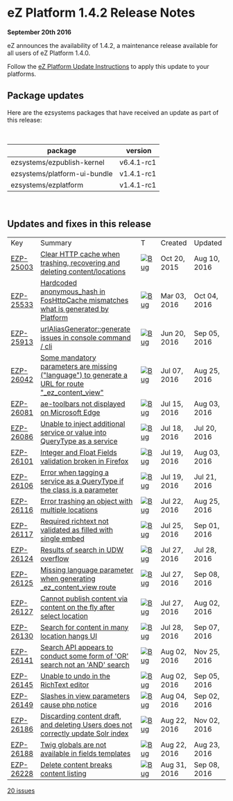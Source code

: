 # eZ Platform 1.4.2 Release Notes


**September 20th 2016**

eZ announces the availability of 1.4.2, a maintenance release available for all users of eZ Platform 1.4.0.

Follow the [eZ Platform Update Instructions](../updating/updating_ez_platform.md) to apply this update to your platforms.



## Package updates

Here are the ezsystems packages that have received an update as part of this release:

 

| package                      |  version   |
|------------------------------|------------|
| ezsystems/ezpublish-kernel   | v6.4.1-rc1 |
| ezsystems/platform-ui-bundle | v1.4.1-rc1 |
| ezsystems/ezplatform         | v1.4.1-rc1 |

 

## Updates and fixes in this release

|                                                                |                                                                                                                                                           |                                                                                                                 |              |              |
|----------------------------------------------------------------|-----------------------------------------------------------------------------------------------------------------------------------------------------------|-----------------------------------------------------------------------------------------------------------------|--------------|--------------|
| Key                                                            | Summary                                                                                                                                                   | T                                                                                                               | Created      | Updated      |
| [EZP-25003](https://jira.ez.no/browse/EZP-25003?src=confmacro) | [Clear HTTP cache when trashing, recovering and deleting content/locations](https://jira.ez.no/browse/EZP-25003?src=confmacro)                            | [![Bug](https://jira.ez.no/images/icons/issuetypes/bug.png)](https://jira.ez.no/browse/EZP-25003?src=confmacro) | Oct 20, 2015 | Aug 10, 2016 |
| [EZP-25533](https://jira.ez.no/browse/EZP-25533?src=confmacro) | [Hardcoded anonymous\_hash in FosHttpCache mismatches what is generated by Platform](https://jira.ez.no/browse/EZP-25533?src=confmacro)                   | [![Bug](https://jira.ez.no/images/icons/issuetypes/bug.png)](https://jira.ez.no/browse/EZP-25533?src=confmacro) | Mar 03, 2016 | Oct 04, 2016 |
| [EZP-25913](https://jira.ez.no/browse/EZP-25913?src=confmacro) | [urlAliasGenerator::generate issues in console command / cli](https://jira.ez.no/browse/EZP-25913?src=confmacro)                                          | [![Bug](https://jira.ez.no/images/icons/issuetypes/bug.png)](https://jira.ez.no/browse/EZP-25913?src=confmacro) | Jun 20, 2016 | Sep 05, 2016 |
| [EZP-26042](https://jira.ez.no/browse/EZP-26042?src=confmacro) | [Some mandatory parameters are missing ("language") to generate a URL for route "\_ez\_content\_view"](https://jira.ez.no/browse/EZP-26042?src=confmacro) | [![Bug](https://jira.ez.no/images/icons/issuetypes/bug.png)](https://jira.ez.no/browse/EZP-26042?src=confmacro) | Jul 07, 2016 | Aug 25, 2016 |
| [EZP-26081](https://jira.ez.no/browse/EZP-26081?src=confmacro) | [ae-toolbars not displayed on Microsoft Edge](https://jira.ez.no/browse/EZP-26081?src=confmacro)                                                          | [![Bug](https://jira.ez.no/images/icons/issuetypes/bug.png)](https://jira.ez.no/browse/EZP-26081?src=confmacro) | Jul 15, 2016 | Aug 03, 2016 |
| [EZP-26086](https://jira.ez.no/browse/EZP-26086?src=confmacro) | [Unable to inject additional service or value into QueryType as a service](https://jira.ez.no/browse/EZP-26086?src=confmacro)                             | [![Bug](https://jira.ez.no/images/icons/issuetypes/bug.png)](https://jira.ez.no/browse/EZP-26086?src=confmacro) | Jul 18, 2016 | Jul 20, 2016 |
| [EZP-26101](https://jira.ez.no/browse/EZP-26101?src=confmacro) | [Integer and Float Fields validation broken in Firefox](https://jira.ez.no/browse/EZP-26101?src=confmacro)                                                | [![Bug](https://jira.ez.no/images/icons/issuetypes/bug.png)](https://jira.ez.no/browse/EZP-26101?src=confmacro) | Jul 19, 2016 | Aug 03, 2016 |
| [EZP-26106](https://jira.ez.no/browse/EZP-26106?src=confmacro) | [Error when tagging a service as a QueryType if the class is a parameter](https://jira.ez.no/browse/EZP-26106?src=confmacro)                              | [![Bug](https://jira.ez.no/images/icons/issuetypes/bug.png)](https://jira.ez.no/browse/EZP-26106?src=confmacro) | Jul 19, 2016 | Jul 21, 2016 |
| [EZP-26116](https://jira.ez.no/browse/EZP-26116?src=confmacro) | [Error trashing an object with multiple locations](https://jira.ez.no/browse/EZP-26116?src=confmacro)                                                     | [![Bug](https://jira.ez.no/images/icons/issuetypes/bug.png)](https://jira.ez.no/browse/EZP-26116?src=confmacro) | Jul 22, 2016 | Aug 25, 2016 |
| [EZP-26117](https://jira.ez.no/browse/EZP-26117?src=confmacro) | [Required richtext not validated as filled with single embed](https://jira.ez.no/browse/EZP-26117?src=confmacro)                                          | [![Bug](https://jira.ez.no/images/icons/issuetypes/bug.png)](https://jira.ez.no/browse/EZP-26117?src=confmacro) | Jul 25, 2016 | Sep 01, 2016 |
| [EZP-26124](https://jira.ez.no/browse/EZP-26124?src=confmacro) | [Results of search in UDW overflow](https://jira.ez.no/browse/EZP-26124?src=confmacro)                                                                    | [![Bug](https://jira.ez.no/images/icons/issuetypes/bug.png)](https://jira.ez.no/browse/EZP-26124?src=confmacro) | Jul 27, 2016 | Jul 28, 2016 |
| [EZP-26125](https://jira.ez.no/browse/EZP-26125?src=confmacro) | [Missing language parameter when generating \_ez\_content\_view route](https://jira.ez.no/browse/EZP-26125?src=confmacro)                                 | [![Bug](https://jira.ez.no/images/icons/issuetypes/bug.png)](https://jira.ez.no/browse/EZP-26125?src=confmacro) | Jul 27, 2016 | Sep 08, 2016 |
| [EZP-26127](https://jira.ez.no/browse/EZP-26127?src=confmacro) | [Cannot publish content via content on the fly after select location](https://jira.ez.no/browse/EZP-26127?src=confmacro)                                  | [![Bug](https://jira.ez.no/images/icons/issuetypes/bug.png)](https://jira.ez.no/browse/EZP-26127?src=confmacro) | Jul 27, 2016 | Aug 02, 2016 |
| [EZP-26130](https://jira.ez.no/browse/EZP-26130?src=confmacro) | [Search for content in many location hangs UI](https://jira.ez.no/browse/EZP-26130?src=confmacro)                                                         | [![Bug](https://jira.ez.no/images/icons/issuetypes/bug.png)](https://jira.ez.no/browse/EZP-26130?src=confmacro) | Jul 28, 2016 | Sep 07, 2016 |
| [EZP-26141](https://jira.ez.no/browse/EZP-26141?src=confmacro) | [Search API appears to conduct some form of 'OR' search not an 'AND' search](https://jira.ez.no/browse/EZP-26141?src=confmacro)                           | [![Bug](https://jira.ez.no/images/icons/issuetypes/bug.png)](https://jira.ez.no/browse/EZP-26141?src=confmacro) | Aug 02, 2016 | Nov 25, 2016 |
| [EZP-26145](https://jira.ez.no/browse/EZP-26145?src=confmacro) | [Unable to undo in the RichText editor](https://jira.ez.no/browse/EZP-26145?src=confmacro)                                                                | [![Bug](https://jira.ez.no/images/icons/issuetypes/bug.png)](https://jira.ez.no/browse/EZP-26145?src=confmacro) | Aug 02, 2016 | Sep 05, 2016 |
| [EZP-26149](https://jira.ez.no/browse/EZP-26149?src=confmacro) | [Slashes in view parameters cause php notice](https://jira.ez.no/browse/EZP-26149?src=confmacro)                                                          | [![Bug](https://jira.ez.no/images/icons/issuetypes/bug.png)](https://jira.ez.no/browse/EZP-26149?src=confmacro) | Aug 04, 2016 | Sep 02, 2016 |
| [EZP-26186](https://jira.ez.no/browse/EZP-26186?src=confmacro) | [Discarding content draft, and deleting Users does not correctly update Solr index](https://jira.ez.no/browse/EZP-26186?src=confmacro)                    | [![Bug](https://jira.ez.no/images/icons/issuetypes/bug.png)](https://jira.ez.no/browse/EZP-26186?src=confmacro) | Aug 22, 2016 | Nov 02, 2016 |
| [EZP-26188](https://jira.ez.no/browse/EZP-26188?src=confmacro) | [Twig globals are not available in fields templates](https://jira.ez.no/browse/EZP-26188?src=confmacro)                                                   | [![Bug](https://jira.ez.no/images/icons/issuetypes/bug.png)](https://jira.ez.no/browse/EZP-26188?src=confmacro) | Aug 22, 2016 | Aug 23, 2016 |
| [EZP-26228](https://jira.ez.no/browse/EZP-26228?src=confmacro) | [Delete content breaks content listing](https://jira.ez.no/browse/EZP-26228?src=confmacro)                                                                | [![Bug](https://jira.ez.no/images/icons/issuetypes/bug.png)](https://jira.ez.no/browse/EZP-26228?src=confmacro) | Aug 31, 2016 | Sep 08, 2016 |

 [20 issues](https://jira.ez.no/secure/IssueNavigator.jspa?reset=true&jqlQuery=project%3DEZP+AND+fixVersion+in+%28+%221.4.2%22+%29+ORDER+BY+issuetype+DESC%2C+key+ASC+++++++++++++&src=confmacro "View all matching issues in JIRA.")
